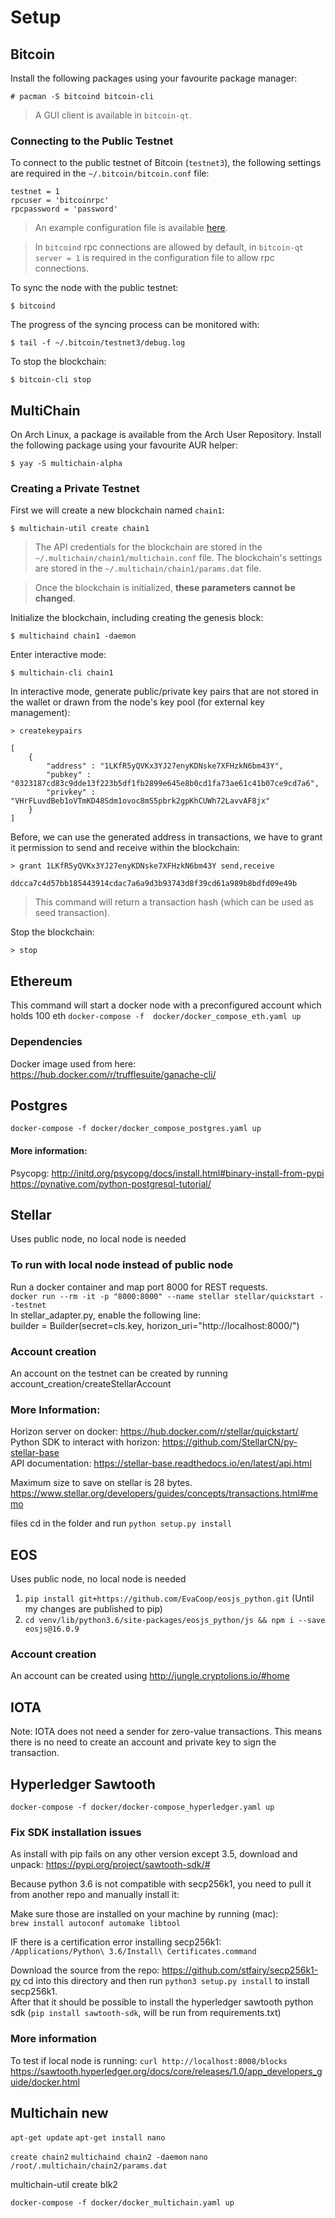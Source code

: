 # Setup

## Bitcoin

Install the following packages using your favourite package manager:

```console
# pacman -S bitcoind bitcoin-cli
```

> A GUI client is available in `bitcoin-qt`.

### Connecting to the Public Testnet

To connect to the public testnet of Bitcoin (`testnet3`), the following settings are required in the `~/.bitcoin/bitcoin.conf` file:

```
testnet = 1
rpcuser = 'bitcoinrpc'
rpcpassword = 'password'
```

> An example configuration file is available [here](https://github.com/bitcoin/bitcoin/blob/master/contrib/debian/examples/bitcoin.conf).

> In `bitcoind` rpc connections are allowed by default, in `bitcoin-qt` `server = 1` is required in the configuration file to allow rpc connections.

To sync the node with the public testnet:

```console
$ bitcoind
```

The progress of the syncing process can be monitored with:

```console
$ tail -f ~/.bitcoin/testnet3/debug.log
```

To stop the blockchain:

```console
$ bitcoin-cli stop
```


## MultiChain

On Arch Linux, a package is available from the Arch User Repository. Install the following package using your favourite AUR helper:

```console
$ yay -S multichain-alpha
```

### Creating a Private Testnet

First we will create a new blockchain named `chain1`:

```console
$ multichain-util create chain1
```

> The API credentials for the blockchain are stored in the `~/.multichain/chain1/multichain.conf` file.
> The blockchain's settings are stored in the `~/.multichain/chain1/params.dat` file.

> Once the blockchain is initialized, **these parameters cannot be changed**.

Initialize the blockchain, including creating the genesis block:

```console
$ multichaind chain1 -daemon
```

Enter interactive mode:

```console
$ multichain-cli chain1
```

In interactive mode, generate public/private key pairs that are not stored in the wallet or drawn from the node's key pool (for external key management):

```
> createkeypairs

[
    {
        "address" : "1LKfR5yQVKx3YJ27enyKDNske7XFHzkN6bm43Y",
        "pubkey" : "0323187cd83c9dde13f223b5df1fb2899e645e8b0cd1fa73ae61c41b07ce9cd7a6",
        "privkey" : "VHrFLuvdBeb1oVTmKD48Sdm1ovoc8mS5pbrk2gpKhCUWh72LavvAF8jx"
    }
]
```

Before, we can use the generated address in transactions, we have to grant it permission to send and receive within the blockchain:

```
> grant 1LKfR5yQVKx3YJ27enyKDNske7XFHzkN6bm43Y send,receive

ddcca7c4d57bb185443914cdac7a6a9d3b93743d8f39cd61a989b8bdfd09e49b
```

> This command will return a transaction hash (which can be used as seed transaction).

Stop the blockchain:

```
> stop
```


## Ethereum

This command will start a docker node with a preconfigured account which holds 100 eth
`docker-compose -f  docker/docker_compose_eth.yaml up`

### Dependencies
Docker image used from here:    
https://hub.docker.com/r/trufflesuite/ganache-cli/

## Postgres
`docker-compose -f docker/docker_compose_postgres.yaml up`

#### More information:    
Psycopg: http://initd.org/psycopg/docs/install.html#binary-install-from-pypi    
https://pynative.com/python-postgresql-tutorial/


## Stellar
Uses public node, no local node is needed

### To run with local node instead of public node
Run a docker container and map port 8000 for REST requests.    
`docker run --rm -it -p "8000:8000" --name stellar stellar/quickstart --testnet`    
In stellar_adapter.py, enable the following line:   
builder = Builder(secret=cls.key, horizon_uri="http://localhost:8000/")

### Account creation
An account on the testnet can be created by running account_creation/createStellarAccount

### More Information:     
Horizon server on docker: https://hub.docker.com/r/stellar/quickstart/    
Python SDK to interact with horizon: https://github.com/StellarCN/py-stellar-base          
API documentation: https://stellar-base.readthedocs.io/en/latest/api.html    

Maximum size to save on stellar is 28 bytes.    
https://www.stellar.org/developers/guides/concepts/transactions.html#memo    

files
cd in the folder and run `python setup.py install`


## EOS

Uses public node, no local node is needed    

1. `pip install git+https://github.com/EvaCoop/eosjs_python.git` (Until my changes are published to pip)
2. `cd venv/lib/python3.6/site-packages/eosjs_python/js && npm i --save eosjs@16.0.9`

### Account creation
An account can be created using http://jungle.cryptolions.io/#home

## IOTA
Note:  IOTA does not need a sender for zero-value transactions. This means there is no need to create an account and private key to sign the transaction.

## Hyperledger Sawtooth

`docker-compose -f docker/docker-compose_hyperledger.yaml up`    


### Fix SDK installation issues

As install with pip fails on any other version except 3.5, download and unpack: https://pypi.org/project/sawtooth-sdk/#

Because python 3.6 is not compatible with secp256k1, you need to pull it from another repo and manually install it:

Make sure those are installed on your machine by running (mac):     
`brew install autoconf automake libtool`

IF there is a certification error installing secp256k1:    
`/Applications/Python\ 3.6/Install\ Certificates.command`

Download the source from the repo:
https://github.com/stfairy/secp256k1-py
cd into this directory and then run `python3 setup.py install` to install secp256k1.     
After that it should be possible to install the hyperledger sawtooth python sdk (`pip install sawtooth-sdk`, will be run from  requirements.txt)

### More information

To test if local node is running: `curl http://localhost:8008/blocks`
https://sawtooth.hyperledger.org/docs/core/releases/1.0/app_developers_guide/docker.html
   
## Multichain new

`apt-get update`
`apt-get install nano`

`create chain2`
`multichaind chain2 -daemon`
`nano /root/.multichain/chain2/params.dat`

multichain-util create blk2 


`docker-compose -f docker/docker_multichain.yaml up`